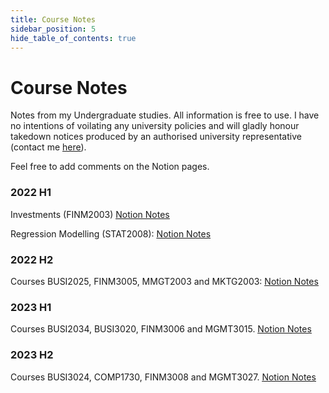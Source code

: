 ```yaml
---
title: Course Notes
sidebar_position: 5
hide_table_of_contents: true
---
```


# Course Notes
Notes from my Undergraduate studies. All information is free to use.
I have no intentions of voilating any university policies and will gladly honour takedown notices produced by an authorised university representative (contact me <u>[here](mailto:dmca@lukafilipovic.com)</u>).

Feel free to add comments on the Notion pages.

### **2022 H1**
Investments (FINM2003)
<u>[Notion Notes](https://luka10.notion.site/FINM2003-cd30956852604848bfe93747ba2ce126?pvs=4 "Investments")</u>

Regression Modelling (STAT2008):
<u>[Notion Notes](https://luka10.notion.site/STAT2008-1d0c3a9a79404a92b2917cc89fdf24f2?pvs=4 "Regression Modelling")</u>

### **2022 H2**
Courses BUSI2025, FINM3005, MMGT2003 and MKTG2003:
<u>[Notion Notes](https://luka10.notion.site/5ed77c4558fa4b7daa218b51e7fd14b3?v=be692d7f2d2843938bd8a1e14bddc237&pvs=4 "2022 H2 Notes")</u>

### **2023 H1**
Courses BUSI2034, BUSI3020, FINM3006 and MGMT3015.
<u>[Notion Notes](https://luka10.notion.site/1f6366aac903433b85f2fbe15200dc9e?v=670021872d4b4d28813e6415c2df9656&pvs=4 "2023 H1 Notes")</u>

### **2023 H2**
Courses BUSI3024, COMP1730, FINM3008 and MGMT3027.
<u>[Notion Notes](https://luka10.notion.site/fdd3fbdb751d4182b1a5fe28230d1295?v=7eff6dd95c774932b1a7ae68a0f3e2ad&pvs=4 "2023 H2 Notes")</u>